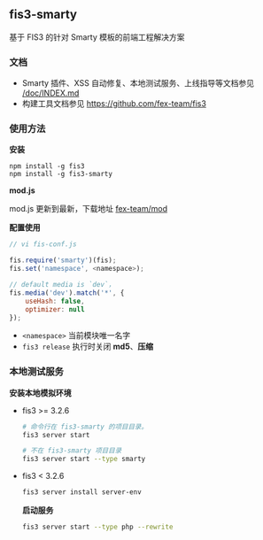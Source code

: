 ## fis3-smarty

基于 FIS3 的针对 Smarty 模板的前端工程解决方案

### 文档

- Smarty 插件、XSS 自动修复、本地测试服务、上线指导等文档参见 [/doc/INDEX.md](doc/INDEX.md)
- 构建工具文档参见 https://github.com/fex-team/fis3

### 使用方法

**安装**

```
npm install -g fis3
npm install -g fis3-smarty
```

**mod.js**

mod.js 更新到最新，下载地址 [fex-team/mod](https://github.com/fex-team/mod)

**配置使用**
```js
// vi fis-conf.js

fis.require('smarty')(fis);
fis.set('namespace', <namespace>);

// default media is `dev`，
fis.media('dev').match('*', {
    useHash: false,
    optimizer: null
});

```
- `<namespace>` 当前模块唯一名字
- `fis3 release` 执行时关闭 **md5**、**压缩**

### 本地测试服务

**安装本地模拟环境**
* fis3 >= 3.2.6
    
    ```bash
    # 命令行在 fis3-smarty 的项目目录。
    fis3 server start
    
    # 不在 fis3-smarty 项目目录
    fis3 server start --type smarty
    ```
* fis3 < 3.2.6

    ```bash
    fis3 server install server-env
    ```
    
    **启动服务**
    
    ```bash
    fis3 server start --type php --rewrite
    ```

